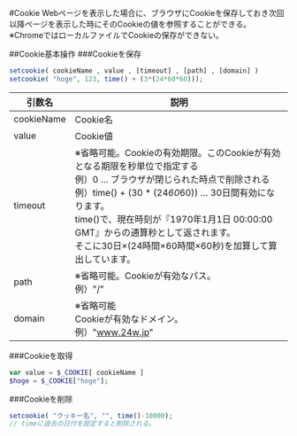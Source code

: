 #Cookie
Webページを表示した場合に、ブラウザにCookieを保存しておき次回以降ページを表示した時にそのCookieの値を参照することができる。  
※ChromeではローカルファイルでCookieの保存ができない。

##Cookie基本操作
###Cookieを保存
~~~php
setcookie( cookieName , value , [timeout] , [path] , [domain] )
setcookie( "hoge", 123, time() + (3*(24*60*60)));
~~~

|引数名|説明|
|---|---|
|cookieName | Cookie名
|value |      Cookie値
|timeout |  ※省略可能。Cookieの有効期限。このCookieが有効となる期限を秒単位で指定する<br>例）0 … ブラウザが閉じられた時点で削除される<br>例）time() + (30 * (24*60*60)) … 30日間有効になります。<br>time()で、現在時刻が『1970年1月1日 00:00:00 GMT』からの通算秒として返されます。<br>そこに30日×(24時間×60時間×60秒)を加算して算出しています。
|path | ※省略可能。Cookieが有効なパス。<br>例）"/"
|domain |  ※省略可能<br>Cookieが有効なドメイン。<br>例）"www.24w.jp"

###Cookieを取得

```php
var value = $_COOKIE[ cookieName ]
$hoge = $_COOKIE["hoge"];
```

###Cookieを削除

```php
setcookie( "クッキー名", "", time()-10000);
// timeに過去の日付を設定すると削除される。
```